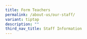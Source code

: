 ```yaml
---
title: Form Teachers
permalink: /about-us/our-staff/
variant: tiptap
description: ""
third_nav_title: Staff Information
---
```

<p></p>